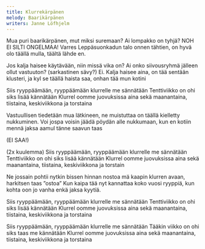```yaml
---
title: Klurrekärpänen
melody: Baarikärpänen
writers: Janne Löfhjelm
---
```


Mua puri baarikärpänen, mut miksi suremaan?
Ai lompakko on tyhjä? NOH EI SILTI ONGELMAA!
Varres Leppäsuonkadun talo onnen tähtien,
on hyvä olo täällä mulla, täältä lähde en.

Jos kalja haisee käytävään, niin missä vika on?
Ai onko siivousryhmä jälleen ollut vastuuton? (sarkastinen sävy?)
Ei. Kalja haisee aina, on tää sentään klusteri,
ja kyl se täällä haista saa, onhan tää mun kotini

Siis ryyppäämään, ryyppäämään klurrelle me sännätään
Tenttiviikko on ohi siks lisää kännätään
Klurrel oomme juovuksissa aina sekä maanantaina,
tiistaina, keskiviikkona ja torstaina

Vastuullisen tiedetään mua lätkineen,
ne muistuttaa on täällä kielletty nukkuminen.
Voi jospa voisin jäädä pöydän alle nukkumaan,
kun en kotiin mennä jaksa aamul tänne saavun taas

(EI SAA!)

(2x kuulemma)
Siis ryyppäämään, ryyppäämään klurrelle me sännätään
Tenttiviikko on ohi siks lisää kännätään
Klurrel oomme juovuksissa aina sekä maanantaina,
tiistaina, keskiviikkona ja torstain

Ne jossain pohtii nytkin bissen hinnan nostoa
mä kaapin klurren avaan, harkitsen taas ”ostoa”
Kun kaipa tää nyt kannattaa koko vuosi ryyppiä,
kun kohta oon jo vanha enkä jaksa kyytiä.

Siis ryyppäämään, ryyppäämään klurrelle me sännätään
Tenttiviikko on ohi siks lisää kännätään
Klurrel oomme juovuksissa aina sekä maanantaina,
tiistaina, keskiviikkona ja torstaina

Siis ryyppäämään, ryyppäämään klurrelle me sännätään
Tääkin viikko on ohi siks taas me kännätään
Klurrel oomme juovuksissa aina sekä maanantaina,
tiistaina, keskiviikkona ja torstaina
